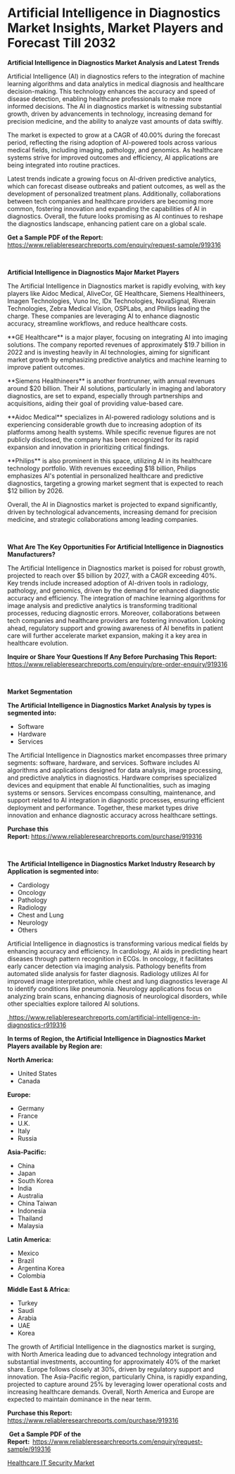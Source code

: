 <p><h1>Artificial Intelligence in Diagnostics Market Insights, Market Players and Forecast Till 2032</h1></p><p><strong>Artificial Intelligence in Diagnostics Market Analysis and Latest Trends</strong></p>
<p><p>Artificial Intelligence (AI) in diagnostics refers to the integration of machine learning algorithms and data analytics in medical diagnosis and healthcare decision-making. This technology enhances the accuracy and speed of disease detection, enabling healthcare professionals to make more informed decisions. The AI in diagnostics market is witnessing substantial growth, driven by advancements in technology, increasing demand for precision medicine, and the ability to analyze vast amounts of data swiftly. </p><p>The market is expected to grow at a CAGR of 40.00% during the forecast period, reflecting the rising adoption of AI-powered tools across various medical fields, including imaging, pathology, and genomics. As healthcare systems strive for improved outcomes and efficiency, AI applications are being integrated into routine practices. </p><p>Latest trends indicate a growing focus on AI-driven predictive analytics, which can forecast disease outbreaks and patient outcomes, as well as the development of personalized treatment plans. Additionally, collaborations between tech companies and healthcare providers are becoming more common, fostering innovation and expanding the capabilities of AI in diagnostics. Overall, the future looks promising as AI continues to reshape the diagnostics landscape, enhancing patient care on a global scale.</p></p>
<p><strong>Get a Sample PDF of the Report:&nbsp;</strong> <a href="https://www.reliableresearchreports.com/enquiry/request-sample/919316?utm_campaign=2960&utm_medium=2&utm_source=Github&utm_content=ia&utm_term=05032025&utm_id=artificial-intelligence-in-diagnostics">https://www.reliableresearchreports.com/enquiry/request-sample/919316</a></p>
<p>&nbsp;</p>
<p><strong>Artificial Intelligence in Diagnostics Major Market Players</strong></p>
<p><p>The Artificial Intelligence in Diagnostics market is rapidly evolving, with key players like Aidoc Medical, AliveCor, GE Healthcare, Siemens Healthineers, Imagen Technologies, Vuno Inc, IDx Technologies, NovaSignal, Riverain Technologies, Zebra Medical Vision, OSPLabs, and Philips leading the charge. These companies are leveraging AI to enhance diagnostic accuracy, streamline workflows, and reduce healthcare costs.</p><p>**GE Healthcare** is a major player, focusing on integrating AI into imaging solutions. The company reported revenues of approximately $19.7 billion in 2022 and is investing heavily in AI technologies, aiming for significant market growth by emphasizing predictive analytics and machine learning to improve patient outcomes.</p><p>**Siemens Healthineers** is another frontrunner, with annual revenues around $20 billion. Their AI solutions, particularly in imaging and laboratory diagnostics, are set to expand, especially through partnerships and acquisitions, aiding their goal of providing value-based care.</p><p>**Aidoc Medical** specializes in AI-powered radiology solutions and is experiencing considerable growth due to increasing adoption of its platforms among health systems. While specific revenue figures are not publicly disclosed, the company has been recognized for its rapid expansion and innovation in prioritizing critical findings.</p><p>**Philips** is also prominent in this space, utilizing AI in its healthcare technology portfolio. With revenues exceeding $18 billion, Philips emphasizes AI's potential in personalized healthcare and predictive diagnostics, targeting a growing market segment that is expected to reach $12 billion by 2026.</p><p>Overall, the AI in Diagnostics market is projected to expand significantly, driven by technological advancements, increasing demand for precision medicine, and strategic collaborations among leading companies.</p></p>
<p>&nbsp;</p>
<p><strong>What Are The Key Opportunities For Artificial Intelligence in Diagnostics Manufacturers?</strong></p>
<p><p>The Artificial Intelligence in Diagnostics market is poised for robust growth, projected to reach over $5 billion by 2027, with a CAGR exceeding 40%. Key trends include increased adoption of AI-driven tools in radiology, pathology, and genomics, driven by the demand for enhanced diagnostic accuracy and efficiency. The integration of machine learning algorithms for image analysis and predictive analytics is transforming traditional processes, reducing diagnostic errors. Moreover, collaborations between tech companies and healthcare providers are fostering innovation. Looking ahead, regulatory support and growing awareness of AI benefits in patient care will further accelerate market expansion, making it a key area in healthcare evolution.</p></p>
<p><strong>Inquire or Share Your Questions If Any Before Purchasing This Report:</strong> <a href="https://www.reliableresearchreports.com/enquiry/pre-order-enquiry/919316?utm_campaign=2960&utm_medium=2&utm_source=Github&utm_content=ia&utm_term=05032025&utm_id=artificial-intelligence-in-diagnostics">https://www.reliableresearchreports.com/enquiry/pre-order-enquiry/919316</a></p>
<p>&nbsp;</p>
<p><strong>Market Segmentation</strong></p>
<p><strong>The Artificial Intelligence in Diagnostics Market Analysis by types is segmented into:</strong></p>
<p><ul><li>Software</li><li>Hardware</li><li>Services</li></ul></p>
<p><p>The Artificial Intelligence in Diagnostics market encompasses three primary segments: software, hardware, and services. Software includes AI algorithms and applications designed for data analysis, image processing, and predictive analytics in diagnostics. Hardware comprises specialized devices and equipment that enable AI functionalities, such as imaging systems or sensors. Services encompass consulting, maintenance, and support related to AI integration in diagnostic processes, ensuring efficient deployment and performance. Together, these market types drive innovation and enhance diagnostic accuracy across healthcare settings.</p></p>
<p><strong>Purchase this Report:&nbsp;</strong><a href="https://www.reliableresearchreports.com/purchase/919316?utm_campaign=2960&utm_medium=2&utm_source=Github&utm_content=ia&utm_term=05032025&utm_id=artificial-intelligence-in-diagnostics">https://www.reliableresearchreports.com/purchase/919316</a></p>
<p>&nbsp;</p>
<p><strong>The Artificial Intelligence in Diagnostics Market Industry Research by Application is segmented into:</strong></p>
<p><ul><li>Cardiology</li><li>Oncology</li><li>Pathology</li><li>Radiology</li><li>Chest and Lung</li><li>Neurology</li><li>Others</li></ul></p>
<p><p>Artificial Intelligence in diagnostics is transforming various medical fields by enhancing accuracy and efficiency. In cardiology, AI aids in predicting heart diseases through pattern recognition in ECGs. In oncology, it facilitates early cancer detection via imaging analysis. Pathology benefits from automated slide analysis for faster diagnosis. Radiology utilizes AI for improved image interpretation, while chest and lung diagnostics leverage AI to identify conditions like pneumonia. Neurology applications focus on analyzing brain scans, enhancing diagnosis of neurological disorders, while other specialties explore tailored AI solutions.</p></p>
<p><a href="https://www.reliableresearchreports.com/artificial-intelligence-in-diagnostics-r919316?utm_campaign=2960&utm_medium=2&utm_source=Github&utm_content=ia&utm_term=05032025&utm_id=artificial-intelligence-in-diagnostics">&nbsp;https://www.reliableresearchreports.com/artificial-intelligence-in-diagnostics-r919316</a></p>
<p><strong>In terms of Region, the Artificial Intelligence in Diagnostics Market Players available by Region are:</strong></p>
<p>
    <p> <strong> North America: </strong>
        <ul>
            <li>United States</li>
            <li>Canada</li>
        </ul>
        </p> 
    <p> <strong> Europe: </strong>
        <ul>
            <li>Germany</li>
            <li>France</li>
            <li>U.K.</li>
            <li>Italy</li>
            <li>Russia</li>
        </ul>
        </p> 
    <p> <strong> Asia-Pacific: </strong>
        <ul>
            <li>China</li>
            <li>Japan</li>
            <li>South Korea</li>
            <li>India</li>
            <li>Australia</li>
            <li>China Taiwan</li>
            <li>Indonesia</li>
            <li>Thailand</li>
            <li>Malaysia</li>
        </ul>
        </p> 
    <p> <strong> Latin America: </strong>
        <ul>
            <li>Mexico</li>
            <li>Brazil</li>
            <li>Argentina Korea</li>
            <li>Colombia</li>
        </ul>
        </p> 
    <p> <strong> Middle East & Africa: </strong>
        <ul>
            <li>Turkey</li>
            <li>Saudi</li>
            <li>Arabia</li>
            <li>UAE</li>
            <li>Korea</li>
        </ul>
    </p>
    </p>
<p><p>The growth of Artificial Intelligence in the diagnostics market is surging, with North America leading due to advanced technology integration and substantial investments, accounting for approximately 40% of the market share. Europe follows closely at 30%, driven by regulatory support and innovation. The Asia-Pacific region, particularly China, is rapidly expanding, projected to capture around 25% by leveraging lower operational costs and increasing healthcare demands. Overall, North America and Europe are expected to maintain dominance in the near term.</p></p>
<p><strong>Purchase this Report: </strong><a href="https://www.reliableresearchreports.com/purchase/919316?utm_campaign=2960&utm_medium=2&utm_source=Github&utm_content=ia&utm_term=05032025&utm_id=artificial-intelligence-in-diagnostics">https://www.reliableresearchreports.com/purchase/919316</a></p>
<p>&nbsp;<strong>Get a Sample PDF of the Report:&nbsp;&nbsp;</strong><a href="https://www.reliableresearchreports.com/enquiry/request-sample/919316?utm_campaign=2960&utm_medium=2&utm_source=Github&utm_content=ia&utm_term=05032025&utm_id=artificial-intelligence-in-diagnostics">https://www.reliableresearchreports.com/enquiry/request-sample/919316</a></p>
<p><strong></strong></p>
<p><p><a href="https://github.com/mriwacraane/Market-Research-Report-List-1/blob/main/healthcare-it-security-market.md?utm_campaign=2960&utm_medium=2&utm_source=Github&utm_content=ia&utm_term=05032025&utm_id=artificial-intelligence-in-diagnostics">Healthcare IT Security Market</a></p></p>